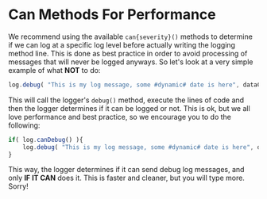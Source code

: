 # Can Methods For Performance

We recommend using the available `can{severity}()` methods to determine if we can log at a specific log level before actually writing the logging method line. This is done as best practice in order to avoid processing of messages that will never be logged anyways. So let's look at a very simple example of what **NOT** to do:

```javascript
log.debug( "This is my log message, some #dynamic# date is here", dataCFC );
```

This will call the logger's `debug()` method, execute the lines of code and then the logger determines if it can be logged or not. This is ok, but we all love performance and best practice, so we encourage you to do the following:

```javascript
if( log.canDebug() ){
    log.debug( "This is my log message, some #dynamic# date is here", dataCFC );
}
```

This way, the logger determines if it can send debug log messages, and only **IF IT CAN** does it. This is faster and cleaner, but you will type more. Sorry!
